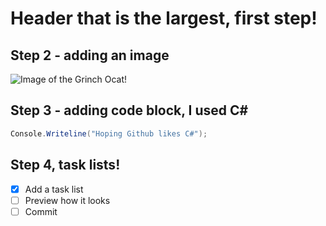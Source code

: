 # <h1> Header that is the largest, first step!

## <h2>Step 2 - adding an image
![Image of the Grinch Ocat!](https://octodex.github.com/images/grinchtocat.gif)

## <h2> Step 3 - adding code block, I used C#

```cs
Console.Writeline("Hoping Github likes C#");
```

## <h2> Step 4, task lists!

- [x] Add a task list
- [ ] Preview how it looks
- [ ] Commit
